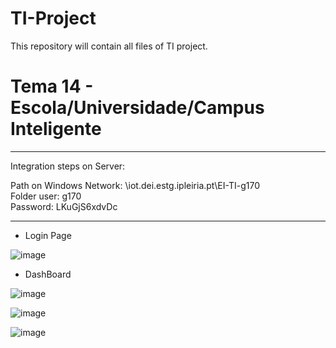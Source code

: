 # TI-Project

This repository will contain all files of TI project.

<h1> Tema 14 - Escola/Universidade/Campus Inteligente </h1>



-----------------------------------------------------------------

Integration steps on Server:

Path on Windows Network: \\iot.dei.estg.ipleiria.pt\EI-TI-g170 <br>
Folder user: g170	<br>
Password: LKuGjS6xdvDc	<br>

-----------------------------------------------------------------

- Login Page

![image](https://github.com/holandavinicius/TI-Project/assets/53379935/f51c6040-ae1b-4e55-a60c-71bb6c220180)


- DashBoard

![image](https://github.com/holandavinicius/TI-Project/assets/53379935/24bf2363-1741-45ba-91a7-a5f7ea036b91)

![image](https://github.com/holandavinicius/TI-Project/assets/53379935/0add9157-c43e-4dd5-a4b2-fe5a95e4d11c)

![image](https://github.com/holandavinicius/TI-Project/assets/53379935/5cb32603-86e7-4e04-b83c-bf708fb33cd5)
